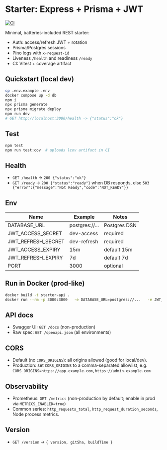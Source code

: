 # Starter: Express + Prisma + JWT

[![CI](https://github.com/lucanovello/starter-express-prisma-jwt/actions/workflows/ci.yml/badge.svg?branch=main)](https://github.com/lucanovello/starter-express-prisma-jwt/actions/workflows/ci.yml)

Minimal, batteries-included REST starter:

- Auth: access/refresh JWT + rotation
- Prisma/Postgres sessions
- Pino logs with `x-request-id`
- Liveness `/health` and readiness `/ready`
- CI: Vitest + coverage artifact

## Quickstart (local dev)

```bash
cp .env.example .env
docker compose up -d db
npm i
npx prisma generate
npx prisma migrate deploy
npm run dev
# GET http://localhost:3000/health -> {"status":"ok"}
```

## Test

```bash
npm test
npm run test:cov  # uploads lcov artifact in CI
```

## Health

- `GET /health` → `200 {"status":"ok"}`
- `GET /ready` → `200 {"status":"ready"}` when DB responds, else `503 {"error":{"message":"Not Ready","code":"NOT_READY"}}`

## Env

| Name               | Example      | Notes        |
| ------------------ | ------------ | ------------ |
| DATABASE_URL       | postgres://… | Postgres DSN |
| JWT_ACCESS_SECRET  | dev-access   | required     |
| JWT_REFRESH_SECRET | dev-refresh  | required     |
| JWT_ACCESS_EXPIRY  | 15m          | default 15m  |
| JWT_REFRESH_EXPIRY | 7d           | default 7d   |
| PORT               | 3000         | optional     |

## Run in Docker (prod-like)

```bash
docker build -t starter-api .
docker run --rm -p 3000:3000   -e DATABASE_URL=postgres://...   -e JWT_ACCESS_SECRET=...   -e JWT_REFRESH_SECRET=...   starter-api
```

## API docs

- Swagger UI: `GET /docs` (non-production)
- Raw spec: `GET /openapi.json` (all environments)

## CORS

- Default (no `CORS_ORIGINS`): all origins allowed (good for local/dev).
- Production: set `CORS_ORIGINS` to a comma-separated allowlist, e.g.  
  `CORS_ORIGINS=https://app.example.com,https://admin.example.com`

## Observability

- Prometheus: `GET /metrics` (non-production by default; enable in prod via `METRICS_ENABLED=true`)
- Common series: `http_requests_total`, `http_request_duration_seconds`, Node process metrics.

## Version

- `GET /version` → `{ version, gitSha, buildTime }`
